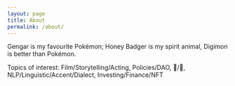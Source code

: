 ```yaml
---
layout: page
title: About
permalink: /about/
---
```


Gengar is my favourite Pokémon; Honey Badger is my spirit animal, Digimon is better than Pokémon.

Topics of interest: Film/Storytelling/Acting, Policies/DAO, 🎸/🎹, NLP/Linguistic/Accent/Dialect, Investing/Finance/NFT
